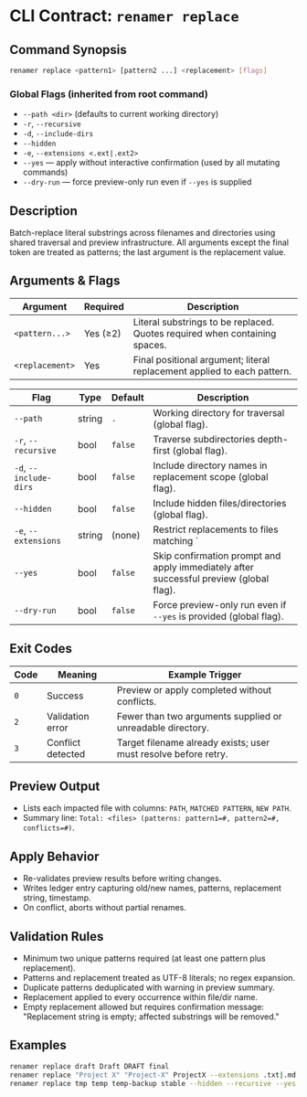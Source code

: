 # CLI Contract: `renamer replace`

## Command Synopsis

```bash
renamer replace <pattern1> [pattern2 ...] <replacement> [flags]
```

### Global Flags (inherited from root command)
- `--path <dir>` (defaults to current working directory)
- `-r`, `--recursive`
- `-d`, `--include-dirs`
- `--hidden`
- `-e`, `--extensions <.ext|.ext2>`
- `--yes` — apply without interactive confirmation (used by all mutating commands)
- `--dry-run` — force preview-only run even if `--yes` is supplied

## Description
Batch-replace literal substrings across filenames and directories using shared traversal and preview
infrastructure. All arguments except the final token are treated as patterns; the last argument is
the replacement value.

## Arguments & Flags

| Argument | Required | Description |
|----------|----------|-------------|
| `<pattern...>` | Yes (≥2) | Literal substrings to be replaced. Quotes required when containing spaces. |
| `<replacement>` | Yes | Final positional argument; literal replacement applied to each pattern. |

| Flag | Type | Default | Description |
|------|------|---------|-------------|
| `--path` | string | `.` | Working directory for traversal (global flag). |
| `-r`, `--recursive` | bool | `false` | Traverse subdirectories depth-first (global flag). |
| `-d`, `--include-dirs` | bool | `false` | Include directory names in replacement scope (global flag). |
| `--hidden` | bool | `false` | Include hidden files/directories (global flag). |
| `-e`, `--extensions` | string | (none) | Restrict replacements to files matching `|`-delimited extensions (global flag). |
| `--yes` | bool | `false` | Skip confirmation prompt and apply immediately after successful preview (global flag). |
| `--dry-run` | bool | `false` | Force preview-only run even if `--yes` is provided (global flag). |

## Exit Codes

| Code | Meaning | Example Trigger |
|------|---------|-----------------|
| `0` | Success | Preview or apply completed without conflicts. |
| `2` | Validation error | Fewer than two arguments supplied or unreadable directory. |
| `3` | Conflict detected | Target filename already exists; user must resolve before retry. |

## Preview Output
- Lists each impacted file with columns: `PATH`, `MATCHED PATTERN`, `NEW PATH`.
- Summary line: `Total: <files> (patterns: pattern1=#, pattern2=#, conflicts=#)`.

## Apply Behavior
- Re-validates preview results before writing changes.
- Writes ledger entry capturing old/new names, patterns, replacement string, timestamp.
- On conflict, aborts without partial renames.

## Validation Rules
- Minimum two unique patterns required (at least one pattern plus replacement).
- Patterns and replacement treated as UTF-8 literals; no regex expansion.
- Duplicate patterns deduplicated with warning in preview summary.
- Replacement applied to every occurrence within file/dir name.
- Empty replacement allowed but requires confirmation message: "Replacement string is empty; affected substrings will be removed."

## Examples

```bash
renamer replace draft Draft DRAFT final
renamer replace "Project X" "Project-X" ProjectX --extensions .txt|.md
renamer replace tmp temp temp-backup stable --hidden --recursive --yes
```

